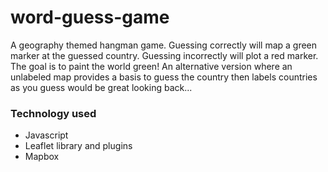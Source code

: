 # word-guess-game
A geography themed hangman game. Guessing correctly will map a green marker at the guessed country. Guessing incorrectly will plot a red marker. The goal is to paint the world green! An alternative version where an unlabeled map provides a basis to guess the country then labels countries as you guess would be great looking back...

### Technology used
- Javascript
- Leaflet library and plugins
- Mapbox
